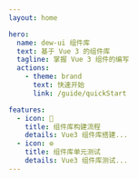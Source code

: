 ```yaml
---
layout: home

hero:
  name: dew-ui 组件库
  text: 基于 Vue 3 的组件库
  tagline: 掌握 Vue 3 组件的编写
  actions:
    - theme: brand
      text: 快速开始
      link: /guide/quickStart

features:
  - icon: 📝
    title: 组件库构建流程
    details: Vue3 组件库搭建...
  - icon: ⚙️
    title: 组件库单元测试
    details: Vue3 组件库测试...
---
```

